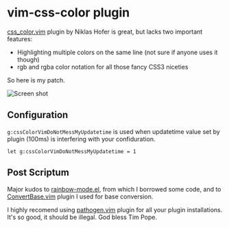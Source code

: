 vim-css-color plugin
====================

[css\_color.vim](http://www.vim.org/scripts/script.php?script_id=2150) plugin by Niklas Hofer is great, but lacks two important features:

* Highlighting multiple colors on the same line (not sure if anyone uses it though)
* rgb and rgba color notation for all those fancy CSS3 niceties

So here is my patch.

![Screen shot](https://github.com/skammer/vim-css-color/raw/master/Screen%20shot%202010-07-04%20at%200.19.46.png)

Configuration
-------------

`g:cssColorVimDoNotMessMyUpdatetime` is used when updatetime value set by plugin (100ms) is interfering with your confiduration.

`let g:cssColorVimDoNotMessMyUpdatetime = 1`

Post Scriptum
-------------

Major kudos to [rainbow-mode.el](http://julien.danjou.info/rainbow-mode.html), from which I borrowed some code, and to [ConvertBase.vim](http://www.vim.org/scripts/script.php?script_id=54) plugin I used for base conversion.

I highly recomend using [pathogen.vim](http://www.vim.org/scripts/script.php?script_id=2332) plugin for all your plugin installations. It's so good, it should be illegal. God bless Tim Pope.
